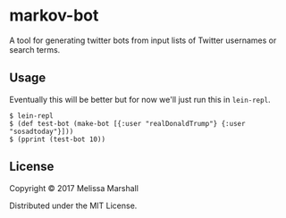 # markov-bot

A tool for generating twitter bots from input lists of Twitter usernames or search terms.

## Usage

Eventually this will be better but for now we'll just run this in `lein-repl`.

    $ lein-repl
    $ (def test-bot (make-bot [{:user "realDonaldTrump"} {:user "sosadtoday"}]))
    $ (pprint (test-bot 10))

## License

Copyright © 2017 Melissa Marshall

Distributed under the MIT License.
